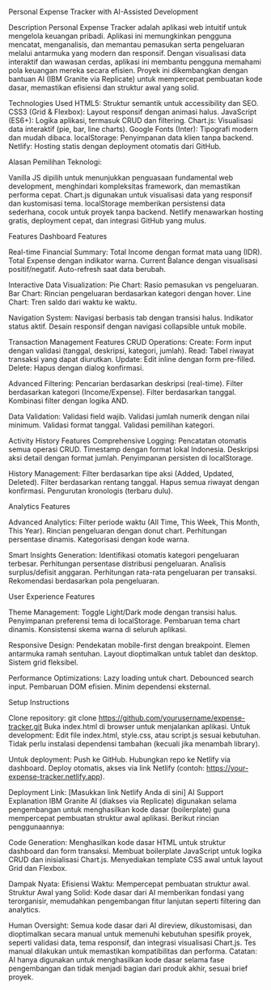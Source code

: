 Personal Expense Tracker with AI-Assisted Development

Description
Personal Expense Tracker adalah aplikasi web intuitif untuk mengelola keuangan pribadi. Aplikasi ini memungkinkan pengguna mencatat, menganalisis, dan memantau pemasukan serta pengeluaran melalui antarmuka yang modern dan responsif. Dengan visualisasi data interaktif dan wawasan cerdas, aplikasi ini membantu pengguna memahami pola keuangan mereka secara efisien. Proyek ini dikembangkan dengan bantuan AI (IBM Granite via Replicate) untuk mempercepat pembuatan kode dasar, memastikan efisiensi dan struktur awal yang solid.

Technologies Used
HTML5: Struktur semantik untuk accessibility dan SEO.
CSS3 (Grid & Flexbox): Layout responsif dengan animasi halus.
JavaScript (ES6+): Logika aplikasi, termasuk CRUD dan filtering.
Chart.js: Visualisasi data interaktif (pie, bar, line charts).
Google Fonts (Inter): Tipografi modern dan mudah dibaca.
localStorage: Penyimpanan data klien tanpa backend.
Netlify: Hosting statis dengan deployment otomatis dari GitHub.

Alasan Pemilihan Teknologi:

Vanilla JS dipilih untuk menunjukkan penguasaan fundamental web development, menghindari kompleksitas framework, dan memastikan performa cepat.
Chart.js digunakan untuk visualisasi data yang responsif dan kustomisasi tema.
localStorage memberikan persistensi data sederhana, cocok untuk proyek tanpa backend.
Netlify menawarkan hosting gratis, deployment cepat, dan integrasi GitHub yang mulus.

Features
Dashboard Features

Real-time Financial Summary:
Total Income dengan format mata uang (IDR).
Total Expense dengan indikator warna.
Current Balance dengan visualisasi positif/negatif.
Auto-refresh saat data berubah.


Interactive Data Visualization:
Pie Chart: Rasio pemasukan vs pengeluaran.
Bar Chart: Rincian pengeluaran berdasarkan kategori dengan hover.
Line Chart: Tren saldo dari waktu ke waktu.


Navigation System:
Navigasi berbasis tab dengan transisi halus.
Indikator status aktif.
Desain responsif dengan navigasi collapsible untuk mobile.

Transaction Management Features
CRUD Operations:
Create: Form input dengan validasi (tanggal, deskripsi, kategori, jumlah).
Read: Tabel riwayat transaksi yang dapat diurutkan.
Update: Edit inline dengan form pre-filled.
Delete: Hapus dengan dialog konfirmasi.

Advanced Filtering:
Pencarian berdasarkan deskripsi (real-time).
Filter berdasarkan kategori (Income/Expense).
Filter berdasarkan tanggal.
Kombinasi filter dengan logika AND.

Data Validation:
Validasi field wajib.
Validasi jumlah numerik dengan nilai minimum.
Validasi format tanggal.
Validasi pemilihan kategori.

Activity History Features
Comprehensive Logging:
Pencatatan otomatis semua operasi CRUD.
Timestamp dengan format lokal Indonesia.
Deskripsi aksi detail dengan format jumlah.
Penyimpanan persisten di localStorage.


History Management:
Filter berdasarkan tipe aksi (Added, Updated, Deleted).
Filter berdasarkan rentang tanggal.
Hapus semua riwayat dengan konfirmasi.
Pengurutan kronologis (terbaru dulu).



Analytics Features

Advanced Analytics:
Filter periode waktu (All Time, This Week, This Month, This Year).
Rincian pengeluaran dengan donut chart.
Perhitungan persentase dinamis.
Kategorisasi dengan kode warna.


Smart Insights Generation:
Identifikasi otomatis kategori pengeluaran terbesar.
Perhitungan persentase distribusi pengeluaran.
Analisis surplus/defisit anggaran.
Perhitungan rata-rata pengeluaran per transaksi.
Rekomendasi berdasarkan pola pengeluaran.



User Experience Features

Theme Management:
Toggle Light/Dark mode dengan transisi halus.
Penyimpanan preferensi tema di localStorage.
Pembaruan tema chart dinamis.
Konsistensi skema warna di seluruh aplikasi.


Responsive Design:
Pendekatan mobile-first dengan breakpoint.
Elemen antarmuka ramah sentuhan.
Layout dioptimalkan untuk tablet dan desktop.
Sistem grid fleksibel.


Performance Optimizations:
Lazy loading untuk chart.
Debounced search input.
Pembaruan DOM efisien.
Minim dependensi eksternal.



Setup Instructions

Clone repository: git clone https://github.com/yourusername/expense-tracker.git
Buka index.html di browser untuk menjalankan aplikasi.
Untuk development:
Edit file index.html, style.css, atau script.js sesuai kebutuhan.
Tidak perlu instalasi dependensi tambahan (kecuali jika menambah library).


Untuk deployment:
Push ke GitHub.
Hubungkan repo ke Netlify via dashboard.
Deploy otomatis, akses via link Netlify (contoh: https://your-expense-tracker.netlify.app).



Deployment Link: [Masukkan link Netlify Anda di sini]
AI Support Explanation
IBM Granite AI (diakses via Replicate) digunakan selama pengembangan untuk menghasilkan kode dasar (boilerplate) guna mempercepat pembuatan struktur awal aplikasi. Berikut rincian penggunaannya:

Code Generation:
Menghasilkan kode dasar HTML untuk struktur dashboard dan form transaksi.
Membuat boilerplate JavaScript untuk logika CRUD dan inisialisasi Chart.js.
Menyediakan template CSS awal untuk layout Grid dan Flexbox.


Dampak Nyata:
Efisiensi Waktu: Mempercepat pembuatan struktur awal.
Struktur Awal yang Solid: Kode dasar dari AI memberikan fondasi yang terorganisir, memudahkan pengembangan fitur lanjutan seperti filtering dan analytics.


Human Oversight: Semua kode dasar dari AI direview, dikustomisasi, dan dioptimalkan secara manual untuk memenuhi kebutuhan spesifik proyek, seperti validasi data, tema responsif, dan integrasi visualisasi Chart.js. Tes manual dilakukan untuk memastikan kompatibilitas dan performa.
Catatan: AI hanya digunakan untuk menghasilkan kode dasar selama fase pengembangan dan tidak menjadi bagian dari produk akhir, sesuai brief proyek.
